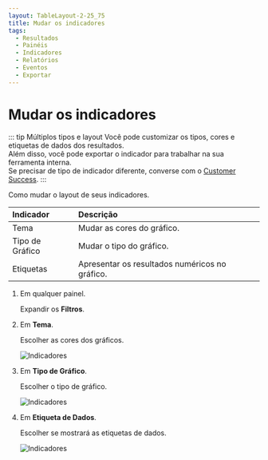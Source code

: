 ```yaml
---
layout: TableLayout-2-25_75
title: Mudar os indicadores
tags:
  - Resultados
  - Painéis
  - Indicadores
  - Relatórios
  - Eventos
  - Exportar
---
```


# Mudar os indicadores

::: tip Múltiplos tipos e layout
Você pode customizar os tipos, cores e etiquetas de dados dos resultados.<br>
Além disso, você pode exportar o indicador para trabalhar na sua ferramenta interna.<br>
Se precisar de tipo de indicador diferente, converse com o [Customer Success](mailto:cs@phishx.io).
:::

Como mudar o layout de seus indicadores.

| Indicador       | Descrição                                      |
| :-------------- | :--------------------------------------------- |
| Tema            | Mudar as cores do gráfico.                     |
| Tipo de Gráfico | Mudar o tipo do gráfico.                       |
| Etiquetas       | Apresentar os resultados numéricos no gráfico. |

1. Em qualquer painel.

   Expandir os **Filtros**.

2. Em **Tema**.

   Escolher as cores dos gráficos.

   ![Indicadores](https://cdn.phishx.io/phishx-docs/images/phishx_results_dashboard_main_07_change_theme.webp)

3. Em **Tipo de Gráfico**.

   Escolher o tipo de gráfico.

   ![Indicadores](https://cdn.phishx.io/phishx-docs/images/phishx_results_dashboard_main_09_change_type.webp)

4. Em **Etiqueta de Dados**.

   Escolher se mostrará as etiquetas de dados.

   ![Indicadores](https://cdn.phishx.io/phishx-docs/images/phishx_results_dashboard_main_10_change_labels.webp)

